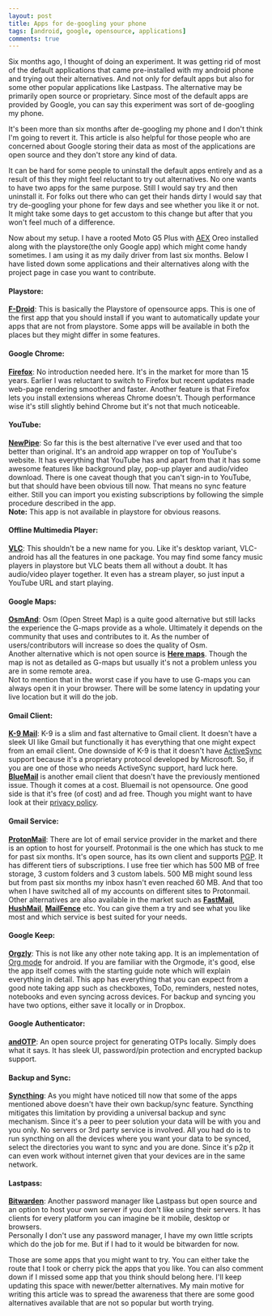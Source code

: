 ```yaml
---
layout: post
title: Apps for de-googling your phone
tags: [android, google, opensource, applications]
comments: true
---
```


Six months ago, I thought of doing an experiment. It was getting rid of most of the default applications that came pre-installed with my android phone and trying out their alternatives. And not only for default apps but also for some other popular applications like Lastpass. The alternative may be primarily open source or proprietary. Since most of the default apps are provided by Google, you can say this experiment was sort of de-googling my phone.  

It's been more than six months after de-googling my phone and I don't think I'm going to revert it. This article is also helpful for those people who are concerned about Google storing their data as most of the applications are open source and they don't store any kind of data.  

It can be hard for some people to uninstall the default apps entirely and as a result of this they might feel reluctant to try out alternatives. No one wants to have two apps for the same purpose. Still I would say try and then uninstall it. For folks out there who can get their hands dirty I would say that try de-googling your phone for few days and see whether you like it or not. It might take some days to get accustom to this change but after that you won't feel much of a difference.  

Now about my setup. I have a rooted Moto G5 Plus with [AEX][aex] Oreo installed along with the playstore(the only Google app) which might come handy sometimes. I am using it as my daily driver from last six months. Below I have listed down some applications and their alternatives along with the project page in case you want to contribute.  

#### __Playstore__:
__[F-Droid][fdroid]__: This is basically the Playstore of opensource apps. This is one of the first app that you should install if you want to automatically update your apps that are not from playstore. Some apps will be available in both the places but they might differ in some features. 

#### __Google Chrome__:
__[Firefox][firefox]__: No introduction needed here. It's in the market for more than 15 years. Earlier I was reluctant to switch to Firefox but recent updates made web-page rendering smoother and faster. Another feature is that Firefox lets you install extensions whereas Chrome doesn't. Though performance wise it's still slightly behind Chrome but it's not that much noticeable.

#### __YouTube__:
__[NewPipe][newpipe]__: So far this is the best alternative I've ever used and that too better than original. It's an android app wrapper on top of YouTube's website. It has everything that YouTube has and apart from that it has some awesome features like background play, pop-up player and audio/video download. There is one caveat though that you can't sign-in to YouTube, but that should have been obvious till now. That means no sync feature either. Still you can import you existing subscriptions by following the simple procedure described in the app.  
__Note:__ This app is not available in playstore for obvious reasons.

#### __Offline Multimedia Player__:
__[VLC][vlc]__: This shouldn't be a new name for you. Like it's desktop variant, VLC-android has all the features in one package. You may find some fancy music players in playstore but VLC beats them all without a doubt. It has audio/video player together. It even has a stream player, so just input a YouTube URL and start playing.

#### __Google Maps__:
__[OsmAnd][osmand]__: Osm (Open Street Map) is a quite good alternative but still lacks the experience the G-maps provide  as a whole. Ultimately it depends on the community that uses and contributes to it. As the number of users/contributors will increase so does the quality of Osm.  
Another alternative which is not open source is __[Here maps][heremaps]__. Though the map is not as detailed as G-maps but usually it's not a problem unless you are in some remote area.  
Not to mention that in the worst case if you have to use G-maps you can always open it in your browser. There will be some latency in updating your live location but it will do the job.

#### __Gmail Client__:
__[K-9 Mail][k9mail]__: K-9 is a slim and fast alternative to Gmail client. It doesn't have a
sleek UI like Gmail but functionally it has everything that one might expect from an email client. One downside of K-9 is that it doesn't have [ActiveSync][activesync] support because it's a proprietary protocol developed by Microsoft. So, if you are one of those who needs ActiveSync support, hard luck here.  
__[BlueMail][bluemail]__ is another email client that doesn't have the previously mentioned issue. Though it comes at a cost. Bluemail is not opensource. One good side is that it's free (of cost) and ad free. Though you might want to have look at their [privacy policy][bluemail_policy].

#### __Gmail Service__:
__[ProtonMail][protonmail]__: There are lot of email service provider in the market and there is an option to host for yourself. Protonmail is the one which has stuck to me for past six months. It's open source, has its own client and supports [PGP][pgp]. It has different tiers of subscriptions. I use free tier which has 500 MB of free storage, 3 custom folders and 3 custom labels. 500 MB might sound less but from past six months my inbox hasn't even reached 60 MB. And that too when I have switched all of my accounts on different sites to Protonmail.  
Other alternatives are also available in the market such as __[FastMail][fastmail]__, __[HushMail][hushmail]__, __[MailFence][mailfence]__ etc. You can give them a try and see what you like most and which service is best suited for your needs. 

#### __Google Keep__:
__[Orgzly][orgzly]__: This is not like any other note taking app. It is an implementation of [Org mode][orgmode] for android. If you are familiar with the Orgmode, it's good, else the app itself comes with the starting guide note which will explain everything in detail. This app has everything that you can expect from a good note taking app such as checkboxes, ToDo, reminders, nested notes, notebooks and even syncing across devices. For backup and syncing you have two options, either save it locally or in Dropbox.


#### __Google Authenticator__:
__[andOTP][andotp]__: An open source project for generating OTPs locally. Simply does what it says. It has sleek UI, password/pin protection and encrypted backup support.

#### __Backup and Sync__:
__[Syncthing][syncthing]__: As you might have noticed till now that some of the apps mentioned above doesn't have their own backup/sync feature. Syncthing mitigates this limitation by providing a universal backup and sync mechanism. Since it's a peer to peer solution your data will be with you and you only. No servers or 3rd party service is involved. All you had do is to run syncthing on all the devices where you want your data to be synced, select the directories you want to sync and you are done. Since it's p2p it can even work without internet given that your devices are in the same network.

#### __Lastpass__:
__[Bitwarden][bitwarden]__: Another password manager like Lastpass but open source and an option to host your own server if you don't like using their servers. It has clients for every platform you can imagine be it mobile, desktop or browsers.  
Personally I don't use any password manager, I have my own little scripts which do the job for me. But if I had to it would be bitwarden for now.


Those are some apps that you might want to try. You can either take the route that I took or cherry pick the apps that you like. You can also comment down if I missed some app that you think should belong here. I'll keep updating this space with newer/better alternatives. My main motive for writing this article was to spread the awareness that there are some good alternatives available that are not so popular but worth trying.  

[fdroid]: https://f-droid.org/
[firefox]: https://www.mozilla.org/en-US/firefox/mobile/
[aex]: https://forum.xda-developers.com/g5-plus/development/rom-aospextended-rom-v5-0-t3687007
[newpipe]: https://newpipe.schabi.org/
[vlc]: https://www.videolan.org/vlc/download-android.html
[osmand]: http://osmand.net
[heremaps]: https://wego.here.com/
[k9mail]: https://k9mail.github.io/
[protonmail]: https://protonmail.com/
[bluemail]: https://bluemail.me/
[bluemail_policy]: https://bluemail.me/privacy/
[activesync]: https://en.wikipedia.org/wiki/Exchange_ActiveSync
[pgp]: https://en.wikipedia.org/wiki/Pretty_Good_Privacy
[fastmail]: https://www.fastmail.com/
[hushmail]: https://www.hushmail.com/
[mailfence]: https://mailfence.com/
[orgzly]: http://www.orgzly.com/
[orgmode]: https://orgmode.org/
[andotp]: https://github.com/andOTP/andOTP
[syncthing]: https://syncthing.net/
[bitwarden]: https://bitwarden.com/